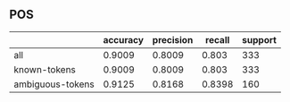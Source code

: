 
## POS

|                  | accuracy | precision | recall | support |
|------------------|----------|-----------|--------|---------|
| all              | 0.9009   | 0.8009    | 0.803  | 333     |
| known-tokens     | 0.9009   | 0.8009    | 0.803  | 333     |
| ambiguous-tokens | 0.9125   | 0.8168    | 0.8398 | 160     |

